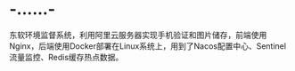 # -......-
东软环境监督系统，利用阿里云服务器实现手机验证和图片储存，前端使用Nginx，后端使用Docker部署在Linux系统上，用到了Nacos配置中心、Sentinel流量监控、Redis缓存热点数据。
